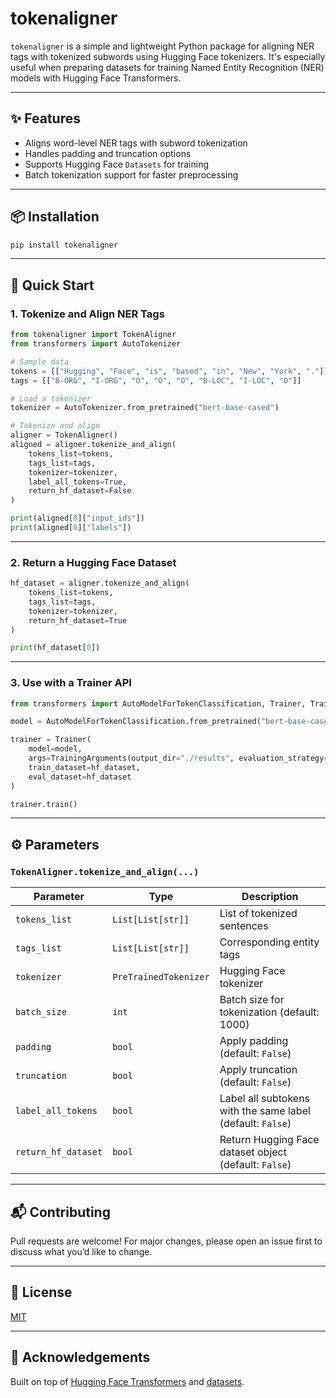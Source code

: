 # tokenaligner

`tokenaligner` is a simple and lightweight Python package for aligning NER tags with tokenized subwords using Hugging Face tokenizers. It's especially useful when preparing datasets for training Named Entity Recognition (NER) models with Hugging Face Transformers.

---

## ✨ Features

- Aligns word-level NER tags with subword tokenization
- Handles padding and truncation options
- Supports Hugging Face `Datasets` for training
- Batch tokenization support for faster preprocessing

---

## 📦 Installation

```bash
pip install tokenaligner
```

---

## 🚀 Quick Start

### 1. Tokenize and Align NER Tags

```python
from tokenaligner import TokenAligner
from transformers import AutoTokenizer

# Sample data
tokens = [["Hugging", "Face", "is", "based", "in", "New", "York", "."]]
tags = [["B-ORG", "I-ORG", "O", "O", "O", "B-LOC", "I-LOC", "O"]]

# Load a tokenizer
tokenizer = AutoTokenizer.from_pretrained("bert-base-cased")

# Tokenize and align
aligner = TokenAligner()
aligned = aligner.tokenize_and_align(
    tokens_list=tokens,
    tags_list=tags,
    tokenizer=tokenizer,
    label_all_tokens=True,
    return_hf_dataset=False
)

print(aligned[0]["input_ids"])
print(aligned[0]["labels"])
```

---

### 2. Return a Hugging Face Dataset

```python
hf_dataset = aligner.tokenize_and_align(
    tokens_list=tokens,
    tags_list=tags,
    tokenizer=tokenizer,
    return_hf_dataset=True
)

print(hf_dataset[0])
```

---

### 3. Use with a Trainer API

```python
from transformers import AutoModelForTokenClassification, Trainer, TrainingArguments

model = AutoModelForTokenClassification.from_pretrained("bert-base-cased", num_labels=9)

trainer = Trainer(
    model=model,
    args=TrainingArguments(output_dir="./results", evaluation_strategy="epoch"),
    train_dataset=hf_dataset,
    eval_dataset=hf_dataset
)

trainer.train()
```

---

## ⚙️ Parameters

### `TokenAligner.tokenize_and_align(...)`

| Parameter          | Type     | Description                                               |
|--------------------|----------|-----------------------------------------------------------|
| `tokens_list`      | `List[List[str]]` | List of tokenized sentences                                |
| `tags_list`        | `List[List[str]]` | Corresponding entity tags                                  |
| `tokenizer`        | `PreTrainedTokenizer` | Hugging Face tokenizer                              |
| `batch_size`       | `int`    | Batch size for tokenization (default: 1000)               |
| `padding`          | `bool`   | Apply padding (default: `False`)                          |
| `truncation`       | `bool`   | Apply truncation (default: `False`)                       |
| `label_all_tokens` | `bool`   | Label all subtokens with the same label (default: `False`)|
| `return_hf_dataset`| `bool`   | Return Hugging Face dataset object (default: `False`)     |


---

## 📬 Contributing

Pull requests are welcome! For major changes, please open an issue first to discuss what you’d like to change.

---

## 📄 License

[MIT](LICENSE)

---

## 🙌 Acknowledgements

Built on top of [Hugging Face Transformers](https://github.com/huggingface/transformers) and [datasets](https://github.com/huggingface/datasets).
```